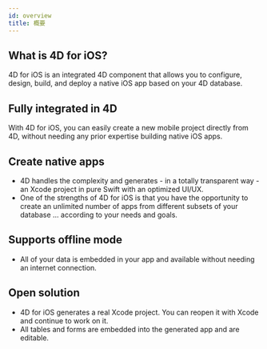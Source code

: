 ```yaml
---
id: overview
title: 概要
---
```


## What is 4D for iOS?

4D for iOS is an integrated 4D component that allows you to configure, design, build, and deploy a native iOS app based on your 4D database.

## Fully integrated in 4D

With 4D for iOS, you can easily create a new mobile project directly from 4D, without needing any prior expertise building native iOS apps.

## Create native apps
* 4D handles the complexity and generates - in a totally transparent way - an Xcode project in pure Swift with an optimized UI/UX.
* One of the strengths of 4D for iOS is that you have the opportunity to create an unlimited number of apps from different subsets of your database ... according to your needs and goals.

## Supports offline mode
* All of your data is embedded in your app and available without needing an internet connection.

## Open solution
* 4D for iOS generates a real Xcode project. You can reopen it with Xcode and continue to work on it.
* All tables and forms are embedded into the generated app and are editable.
